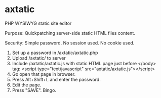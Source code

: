 # axtatic
PHP WYSIWYG static site editor

Purpose: Quickpatching server-side static HTML files content.

Security: Simple password. No session used. No cookie used.


1. Set up a password in /axtatic/axtatic.php
2. Upload /axtatic/ to server
3. Include /axtatic/axtatic.js with static HTML page just before &lt;/body&gt; tag:
&lt;script type="text/javascript" src="axtatic/axtatic.js"&gt;&lt;/script&gt;
4. Go open that page in browser.
5. Press Alt+Shift+L and enter the password.
6. Edit the page.
7. Press "SAVE". Bingo.
